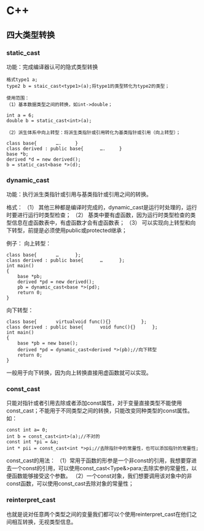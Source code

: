# C++

## 四大类型转换

### static_cast
功能：完成编译器认可的隐式类型转换

```
格式type1 a;
type2 b = staic_cast<type1>(a);将type1的类型转化为type2的类型；

使用范围：
（1）基本数据类型之间的转换，如int->double；

int a = 6;
double b = static_cast<int>(a);

（2）派生体系中向上转型：将派生类指针或引用转化为基类指针或引用（向上转型）；

class base{       ….     }
class derived : public base{      ….     }
base *b;
derived *d = new derived();
b = static_cast<base *>(d);

```

### dynamic_cast

功能：执行派生类指针或引用与基类指针或引用之间的转换。

格式：
（1）      其他三种都是编译时完成的，dynamic_cast是运行时处理的，运行时要进行运行时类型检查；
（2）      基类中要有虚函数，因为运行时类型检查的类型信息在虚函数表中，有虚函数才会有虚函数表；
（3）      可以实现向上转型和向下转型，前提是必须使用public或protected继承；

例子：
向上转型：

```
class base{       …      };
class derived : public base{      …      };
int main()
{
    base *pb;
    derived *pd = new derived();
    pb = dynamic_cast<base *>(pd);
    return 0;
}
```

向下转型：

```
class base{       virtualvoid func(){}           };
class derived : public base{      void func(){}      };
int main()
{
    base *pb = new base();
    derived *pd = dynamic_cast<derived *>(pb);//向下转型
    return 0;
}
```

一般用于向下转换，因为向上转换直接用虚函数就可以实现。

### const_cast

只能对指针或者引用去除或者添加const属性，对于变量直接类型不能使用const_cast；不能用于不同类型之间的转换，只能改变同种类型的const属性。
如：

```
const int a= 0;
int b = const_cast<int>(a);//不对的
const int *pi = &a;
int * pii = const_cast<int *>pi;//去除指针中的常量性，也可以添加指针的常量性;
```

const_cast的用法：
（1）常用于函数的形参是一个非const的引用，我想要穿进去一个const的引用，可以使用const_cast<Type&>para;去除实参的常量性，以便函数能够接受这个参数。
（2）一个const对象，我们想要调用该对象中的非const函数，可以使用const_cast去除对象的常量性；

### reinterpret_cast

也就是说对任意两个类型之间的变量我们都可以个使用reinterpret_cast在他们之间相互转换，无视类型信息。
